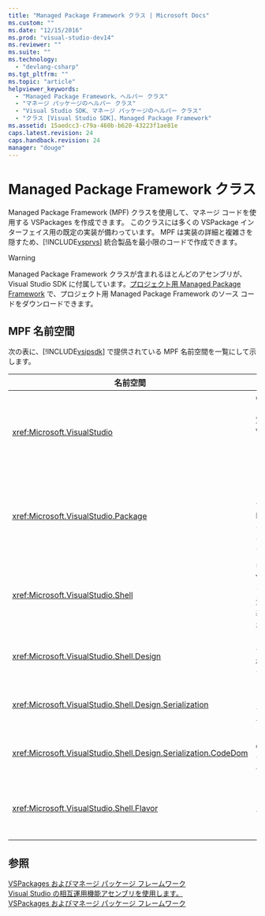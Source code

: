 ```yaml
---
title: "Managed Package Framework クラス | Microsoft Docs"
ms.custom: ""
ms.date: "12/15/2016"
ms.prod: "visual-studio-dev14"
ms.reviewer: ""
ms.suite: ""
ms.technology: 
  - "devlang-csharp"
ms.tgt_pltfrm: ""
ms.topic: "article"
helpviewer_keywords: 
  - "Managed Package Framework、ヘルパー クラス"
  - "マネージ パッケージのヘルパー クラス"
  - "Visual Studio SDK、マネージ パッケージのヘルパー クラス"
  - "クラス [Visual Studio SDK]、Managed Package Framework"
ms.assetid: 15aedcc3-c79a-460b-b620-43223f1ae81e
caps.latest.revision: 24
caps.handback.revision: 24
manager: "douge"
---
```

# Managed Package Framework クラス
Managed Package Framework \(MPF\) クラスを使用して、マネージ コードを使用する VSPackages を作成できます。 このクラスには多くの VSPackage インターフェイス用の既定の実装が備わっています。 MPF は実装の詳細と複雑さを隠すため、[!INCLUDE[vsprvs](../assembler/masm/includes/vsprvs_md.md)] 統合製品を最小限のコードで作成できます。  
  
> [!WARNING]
>  Managed Package Framework クラスが含まれるほとんどのアセンブリが、Visual Studio SDK に付属しています。[プロジェクト用 Managed Package Framework](http://mpfproj11.codeplex.com/) で、プロジェクト用 Managed Package Framework のソース コードをダウンロードできます。  
  
## MPF 名前空間  
 次の表に、[!INCLUDE[vsipsdk](../mfc/includes/vsipsdk_md.md)] で提供されている MPF 名前空間を一覧にして示します。  
  
|名前空間|目次|  
|----------|--------|  
|<xref:Microsoft.VisualStudio>|COM エラー、[!INCLUDE[vsprvs](../assembler/masm/includes/vsprvs_md.md)] 定数、Win32 Windows を処理するときに役立つクラスが含まれています。|  
|<xref:Microsoft.VisualStudio.Package>|[!INCLUDE[vsprvs](../assembler/masm/includes/vsprvs_md.md)] プロジェクト、エディター、MSBuild 用のマネージ コード ラッパーが入っています。|  
|<xref:Microsoft.VisualStudio.Shell>|多くの一般的な Visual Studio オブジェクトの実装の派生元となる MPF 基底クラスが含まれます。|  
|<xref:Microsoft.VisualStudio.Shell.Design>|[!INCLUDE[vsprvs](../assembler/masm/includes/vsprvs_md.md)] デザイナーの拡張機能が含まれます。|  
|<xref:Microsoft.VisualStudio.Shell.Design.Serialization>|[!INCLUDE[vsprvs](../assembler/masm/includes/vsprvs_md.md)] シリアル化デザイナーの拡張機能が含まれます。|  
|<xref:Microsoft.VisualStudio.Shell.Design.Serialization.CodeDom>|[!INCLUDE[vsprvs](../assembler/masm/includes/vsprvs_md.md)] CodeDom デザイナーの拡張機能が含まれます。|  
|<xref:Microsoft.VisualStudio.Shell.Flavor>|プロジェクトのサブタイプ \(「フレーバー」とも呼ばれます\) をサポートしています。|  
  
## 参照  
 [VSPackages およびマネージ パッケージ フレームワーク](../Topic/VSPackages%20and%20the%20Managed%20Package%20Framework.md)   
 [Visual Studio の相互運用機能アセンブリを使用します。](../Topic/Using%20Visual%20Studio%20Interop%20Assemblies.md)   
 [VSPackages およびマネージ パッケージ フレームワーク](../Topic/VSPackages%20and%20the%20Managed%20Package%20Framework.md)